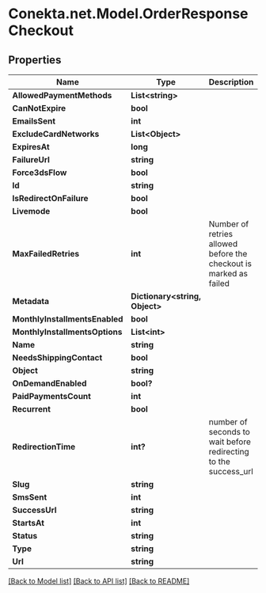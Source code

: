 # Conekta.net.Model.OrderResponseCheckout

## Properties

Name | Type | Description | Notes
------------ | ------------- | ------------- | -------------
**AllowedPaymentMethods** | **List&lt;string&gt;** |  | [optional] 
**CanNotExpire** | **bool** |  | [optional] 
**EmailsSent** | **int** |  | [optional] 
**ExcludeCardNetworks** | **List&lt;Object&gt;** |  | [optional] 
**ExpiresAt** | **long** |  | [optional] 
**FailureUrl** | **string** |  | [optional] 
**Force3dsFlow** | **bool** |  | [optional] 
**Id** | **string** |  | [optional] 
**IsRedirectOnFailure** | **bool** |  | [optional] 
**Livemode** | **bool** |  | [optional] 
**MaxFailedRetries** | **int** | Number of retries allowed before the checkout is marked as failed | [optional] 
**Metadata** | **Dictionary&lt;string, Object&gt;** |  | [optional] 
**MonthlyInstallmentsEnabled** | **bool** |  | [optional] 
**MonthlyInstallmentsOptions** | **List&lt;int&gt;** |  | [optional] 
**Name** | **string** |  | [optional] 
**NeedsShippingContact** | **bool** |  | [optional] 
**Object** | **string** |  | [optional] 
**OnDemandEnabled** | **bool?** |  | [optional] 
**PaidPaymentsCount** | **int** |  | [optional] 
**Recurrent** | **bool** |  | [optional] 
**RedirectionTime** | **int?** | number of seconds to wait before redirecting to the success_url | [optional] 
**Slug** | **string** |  | [optional] 
**SmsSent** | **int** |  | [optional] 
**SuccessUrl** | **string** |  | [optional] 
**StartsAt** | **int** |  | [optional] 
**Status** | **string** |  | [optional] 
**Type** | **string** |  | [optional] 
**Url** | **string** |  | [optional] 

[[Back to Model list]](../README.md#documentation-for-models) [[Back to API list]](../README.md#documentation-for-api-endpoints) [[Back to README]](../README.md)


